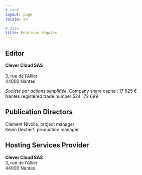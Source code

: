 ```yaml
---
# conf
layout: page
locale: en

# data
title: Mentions légales
---
```


## Editor

**Clever Cloud SAS**<br />  
3, rue de l'Allier<br />
44000 Nantes

*Société par actions simplifiée*. 
Company share capital: 17 625 €  
Nantes registered trade number 524 172 699
 
## Publication Directors

Clément Nivolle, project manager   
Kevin Decherf, production manager
 
## Hosting Services Provider

**Clever Cloud SAS**<br />
3, rue de l'Allier<br />
44000 Nantes

